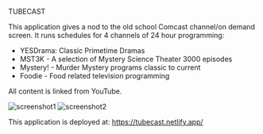 TUBECAST

This application gives a nod to the old school Comcast channel/on demand screen.  It runs schedules for 4 channels of 24 hour programming:
- YESDrama: Classic Primetime Dramas
- MST3K - A selection of Mystery Science Theater 3000 episodes
- Mystery! - Murder Mystery programs classic to current
- Foodie - Food related television programming

All content is linked from YouTube.

![screenshot1](https://i.ibb.co/J3ZwJMH/tubecast-ss1.png)
![screenshot2](https://i.ibb.co/cF6yMyx/tubecast-ss2.png)

This application is deployed at: https://tubecast.netlify.app/
